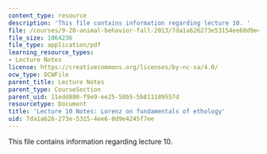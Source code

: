 ```yaml
---
content_type: resource
description: 'This file contains information regarding lecture 10. '
file: /courses/9-20-animal-behavior-fall-2013/7da1a626273e53154ee60d9e4245f7ee_MIT9_20F13_Lec10.pdf
file_size: 1064236
file_type: application/pdf
learning_resource_types:
- Lecture Notes
license: https://creativecommons.org/licenses/by-nc-sa/4.0/
ocw_type: OCWFile
parent_title: Lecture Notes
parent_type: CourseSection
parent_uid: 11edd880-f9e9-ee25-58b5-5b811189557d
resourcetype: Document
title: 'Lecture 10 Notes: Lorenz on fundamentals of ethology'
uid: 7da1a626-273e-5315-4ee6-0d9e4245f7ee
---
```

This file contains information regarding lecture 10. 